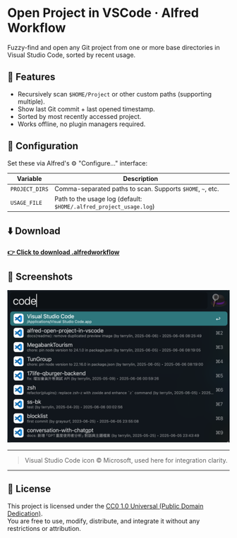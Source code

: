 # Open Project in VSCode · Alfred Workflow

Fuzzy-find and open any Git project from one or more base directories in Visual Studio Code, sorted by recent usage.

## 🚀 Features

- Recursively scan `$HOME/Project` or other custom paths (supporting multiple).
- Show last Git commit + last opened timestamp.
- Sorted by most recently accessed project.
- Works offline, no plugin managers required.

## 🔧 Configuration

Set these via Alfred's ⚙️ "Configure..." interface:

| Variable       | Description                                                                 |
|----------------|-----------------------------------------------------------------------------|
| `PROJECT_DIRS` | Comma-separated paths to scan. Supports `$HOME`, `~`, etc.                  |
| `USAGE_FILE`   | Path to the usage log (default: `$HOME/.alfred_project_usage.log`)          |

## ⬇️ Download

**[👉 Click to download .alfredworkflow](https://github.com/user-attachments/files/20615787/open-project-in-vscode.alfredworkflow.zip)**

## 📸 Screenshots

![preview](assets/preview.png)

---

> Visual Studio Code icon © Microsoft, used here for integration clarity.

---

## 🪪 License

This project is licensed under the [CC0 1.0 Universal (Public Domain Dedication)](LICENSE).  
You are free to use, modify, distribute, and integrate it without any restrictions or attribution.
